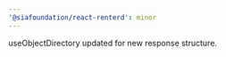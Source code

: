 ```yaml
---
'@siafoundation/react-renterd': minor
---
```


useObjectDirectory updated for new response structure.

